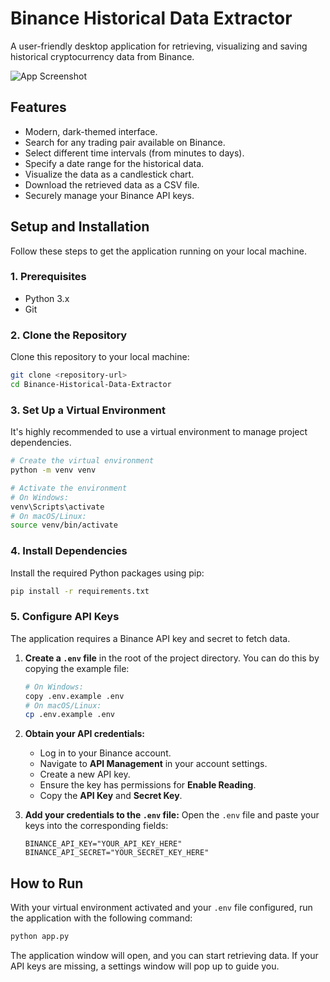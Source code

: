 # Binance Historical Data Extractor

A user-friendly desktop application for retrieving, visualizing and saving historical cryptocurrency data from Binance.

![App Screenshot](screenshot.png)  <!-- You can add a screenshot later -->

## Features

-   Modern, dark-themed interface.
-   Search for any trading pair available on Binance.
-   Select different time intervals (from minutes to days).
-   Specify a date range for the historical data.
-   Visualize the data as a candlestick chart.
-   Download the retrieved data as a CSV file.
-   Securely manage your Binance API keys.

## Setup and Installation

Follow these steps to get the application running on your local machine.

### 1. Prerequisites

-   Python 3.x
-   Git

### 2. Clone the Repository

Clone this repository to your local machine:

```bash
git clone <repository-url>
cd Binance-Historical-Data-Extractor
```

### 3. Set Up a Virtual Environment

It's highly recommended to use a virtual environment to manage project dependencies.

```bash
# Create the virtual environment
python -m venv venv

# Activate the environment
# On Windows:
venv\Scripts\activate
# On macOS/Linux:
source venv/bin/activate
```

### 4. Install Dependencies

Install the required Python packages using pip:

```bash
pip install -r requirements.txt
```

### 5. Configure API Keys

The application requires a Binance API key and secret to fetch data.

1.  **Create a `.env` file** in the root of the project directory. You can do this by copying the example file:
    ```bash
    # On Windows:
    copy .env.example .env
    # On macOS/Linux:
    cp .env.example .env
    ```

2.  **Obtain your API credentials:**
    -   Log in to your Binance account.
    -   Navigate to **API Management** in your account settings.
    -   Create a new API key.
    -   Ensure the key has permissions for **Enable Reading**.
    -   Copy the **API Key** and **Secret Key**.

3.  **Add your credentials to the `.env` file:**
    Open the `.env` file and paste your keys into the corresponding fields:
    ```
    BINANCE_API_KEY="YOUR_API_KEY_HERE"
    BINANCE_API_SECRET="YOUR_SECRET_KEY_HERE"
    ```

## How to Run

With your virtual environment activated and your `.env` file configured, run the application with the following command:

```bash
python app.py
```

The application window will open, and you can start retrieving data. If your API keys are missing, a settings window will pop up to guide you.
